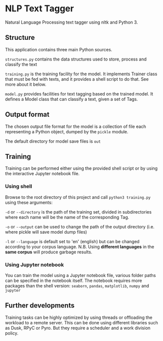# NLP Text Tagger

Natural Language Processing text tagger using nltk and Python 3.

## Structure

This application contains three main Python sources.

`structures.py` contains the data structures used to store,
process and classify the text

`training.py` is the training facility for the model. It implements
Trainer class that must be fed with texts, and it provides a
shell script to do that. See more about it below.

`model.py` provides facilities for text tagging based on the trained
model. It defines a Model class that can classify a text, given a
set of Tags.

## Output format
The chosen output file format for the model is a collection of file
each representing a Python object, dumped by the `pickle` module.

The default directory for model save files is `out`

## Training

Training can be performed either using the provided shell script or
by using the interactive Jupyter notebook file.

### Using shell

Browse to the root directory of this project and call `python3 training.py`
using these arguments:

`-d` or `--directory` is the path of the training set, divided in subdirectories
where each name will be the name of the corresponding Tag.

`-o` or `--output` can be used to change the path of the output directory
(i.e. where pickle will save model dump files)

`-l` or `--language` is default set to 'en' (english) but can be changed
according to your corpus language.
N.B. Using **different languages** in the **same corpus** will produce garbage results.

### Using Jupyter notebook

You can train the model using a Jupyter notebook file, various folder paths
can be specified in the notebook itself.
The notebook requires more packages than the shell version:
`seaborn`, `pandas`, `matplotlib`, `numpy` and `jupyter`

## Further developments

Training tasks can be highly optimized by using threads or offloading the workload
to a remote server. This can be done using different libraries such as Dusk, RPyC or
Pyro. But they require a scheduler and a work division policy.